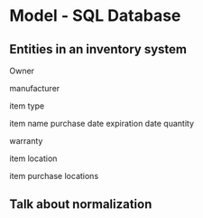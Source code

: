 # Model - SQL Database

## Entities in an inventory system

Owner

manufacturer

item type

item
    name
    purchase date
    expiration date
    quantity

warranty

item location

item purchase locations

## Talk about normalization